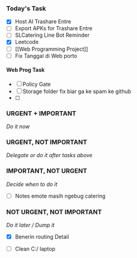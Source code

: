 ### Today's Task
- [x] Host AI Trashare Entre
- [ ] Export APKs for Trashare Entre
- [ ] SLCatering Line Bot Reminder
- [x] Leetcode
- [ ] [[Web Programming Project]]
- [ ] Fix Tanggal di Web porto

#### Web Prog Task
- [ ] Policy Gate
- [ ] Storage folder fix biar ga ke spam ke github
- [ ] 
### URGENT + IMPORTANT
*Do it now*


### URGENT, NOT IMPORTANT
*Delegate or do it after tasks above*
### IMPORTANT, NOT URGENT
*Decide when to do it*
- [ ] Notes emote masih ngebug catering

### NOT URGENT, NOT IMPORTANT
*Do it later / Dump it*
- [x] Benerin routing Detail
- [ ] Clean C:/ laptop


